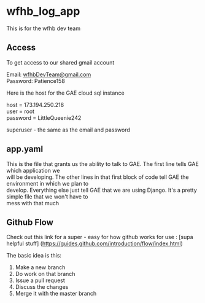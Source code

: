 wfhb_log_app
============

This is for the wfhb dev team


## Access 
To get access to our shared gmail account 

Email: wfhbDevTeam@gmail.com<br>
Password: Patience158

Here is the host for the GAE cloud sql instance

host = 173.194.250.218<br>
user = root<br>
password = LittleQueenie242

superuser - the same as the email and password

## app.yaml

This is the file that grants us the ability to talk to GAE. The first line tells GAE which application we<br>
will be developing. The other lines in that first block of code tell GAE the environment in which we plan to<br>
develop. Everything else just tell GAE that we are using Django. It's a pretty simple file that we won't have to <br>
mess with that much

## Github Flow

Check out this link for a super - easy for how github works for use : [supa helpful stuff] (https://guides.github.com/introduction/flow/index.html)<br>

The basic idea is this:<br>
1. Make a new branch<br>
2. Do work on that branch<br>
3. Issue a pull request<br>
4. Discuss the changes<br>
5. Merge it with the master branch
